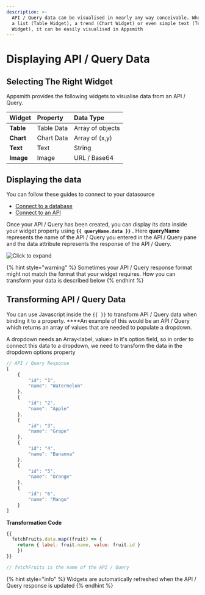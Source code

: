 ```yaml
---
description: >-
  API / Query data can be visualised in nearly any way conceivable. Whether it's
  a list (Table Widget), a trend (Chart Widget) or even simple text (Text
  Widget), it can be easily visualised in Appsmith
---
```


# Displaying API / Query Data

## Selecting The Right Widget

Appsmith provides the following widgets to visualise data from an API / Query.

| **Widget** | **Property** | **Data Type** |
| :--- | :--- | :--- |
| **Table** | Table Data | Array of objects |
| **Chart** | Chart Data | Array of \(x,y\) |
| **Text** | Text | String |
| **Image** | Image | URL / Base64  |

## Displaying the data

You can follow these guides to connect to your datasource

* [Connect to a database](../connecting-to-databases/)
* [Connect to an API](../apis/)

Once your API / Query has been created, you can display its data inside your widget property using **`{{ queryName.data }}` .**  Here **queryName** represents the name of the API / Query you entered in the API / Query pane and the data attribute represents the response of the API / Query.

![Click to expand](../../.gitbook/assets/connect-data2.gif)

{% hint style="warning" %}
Sometimes your API / Query response format might not match the format that your widget requires. How you can transform your data is described below
{% endhint %}

## Transforming API / Query Data

You can use Javascript inside the `{{ }}` to transform API / Query data when binding it to a property. ****An example of this would be an API / Query which returns an array of values that are needed to populate a dropdown.

A dropdown needs an Array&lt;label, value&gt; in it's option field, so in order to connect this data to a dropdown, we need to transform the data in the dropdown options property

```javascript
// API / Query Response
[
    {
        "id": "1",
        "name": "Watermelon"
    },
    {
        "id": "2",
        "name": "Apple"
    },
    {
        "id": "3",
        "name": "Grape"
    },
    {
        "id": "4",
        "name": "Bananna"
    },
    {
        "id": "5",
        "name": "Orange"
    },
    {
        "id": "6",
        "name": "Mango"
    }
]
```

**Transformation Code**

```javascript
{{
  fetchFruits.data.map((fruit) => { 
    return { label: fruit.name, value: fruit.id } 
    })
}}

// fetchFruits is the name of the API / Query
```

{% hint style="info" %}
Widgets are automatically refreshed when the API / Query response is updated
{% endhint %}

